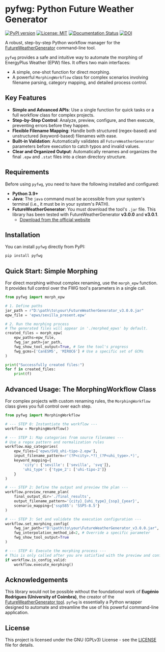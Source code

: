 # pyfwg: Python Future Weather Generator

[![PyPI version](https://badge.fury.io/py/pyfwg.svg)](https://badge.fury.io/py/pyfwg)
[![License: MIT](https://img.shields.io/badge/License-MIT-yellow.svg)](https://opensource.org/licenses/MIT)
[![Documentation Status](https://readthedocs.org/projects/pyfwg/badge/?version=latest)](https://pyfwg.readthedocs.io/en/latest/?badge=latest)
[![DOI](https://zenodo.org/badge/1039407242.svg)](https://doi.org/10.5281/zenodo.16908690)

A robust, step-by-step Python workflow manager for the [FutureWeatherGenerator](https://future-weather-generator.adai.pt/) command-line tool.

`pyfwg` provides a safe and intuitive way to automate the morphing of EnergyPlus Weather (EPW) files. It offers two main interfaces:
- A simple, one-shot function for direct morphing.
- A powerful `MorphingWorkflow` class for complex scenarios involving filename parsing, category mapping, and detailed process control.

## Key Features

- **Simple and Advanced APIs**: Use a single function for quick tasks or a full workflow class for complex projects.
- **Step-by-Step Control**: Analyze, preview, configure, and then execute, preventing errors before they happen.
- **Flexible Filename Mapping**: Handle both structured (regex-based) and unstructured (keyword-based) filenames with ease.
- **Built-in Validation**: Automatically validates all `FutureWeatherGenerator` parameters before execution to catch typos and invalid values.
- **Clear and Organized Output**: Automatically renames and organizes the final `.epw` and `.stat` files into a clean directory structure.

## Requirements

Before using `pyfwg`, you need to have the following installed and configured:

*   **Python 3.9+**
*   **Java**: The `java` command must be accessible from your system's terminal (i.e., it must be in your system's PATH).
*   **FutureWeatherGenerator**: You must download the tool's `.jar` file. This library has been tested with FutureWeatherGenerator **v3.0.0** and **v3.0.1**.
    *   [Download from the official website](https://future-weather-generator.adai.pt/)

## Installation

You can install `pyfwg` directly from PyPI:

```bash
pip install pyfwg
```

## Quick Start: Simple Morphing

For direct morphing without complex renaming, use the `morph_epw` function. It provides full control over the FWG tool's parameters in a single call.

```python
from pyfwg import morph_epw

# 1. Define paths
jar_path = r"D:\path\to\your\FutureWeatherGenerator_v3.0.0.jar"
epw_file = 'epws/sevilla_present.epw'

# 2. Run the morphing process
# The generated files will appear in './morphed_epws' by default.
created_files = morph_epw(
    epw_paths=epw_file,
    fwg_jar_path=jar_path,
    fwg_show_tool_output=True, # See the tool's progress
    fwg_gcms=['CanESM5', 'MIROC6'] # Use a specific set of GCMs
)

print("Successfully created files:")
for f in created_files:
    print(f)
```

## Advanced Usage: The MorphingWorkflow Class

For complex projects with custom renaming rules, the `MorphingWorkflow` class gives you full control over each step.

```python
from pyfwg import MorphingWorkflow

# --- STEP 0: Instantiate the workflow ---
workflow = MorphingWorkflow()

# --- STEP 1: Map categories from source filenames ---
# Use a regex pattern and normalization rules
workflow.map_categories(
    epw_files=['epws/SVQ_uhi-tipo-2.epw'],
    input_filename_pattern=r'(?P<city>.*?)_(?P<uhi_type>.*)',
    keyword_mapping={
        'city': {'seville': ['sevilla', 'svq']},
        'uhi_type': {'type_2': ['uhi-tipo-2']}
    }
)

# --- STEP 2: Define the output and preview the plan ---
workflow.preview_rename_plan(
    final_output_dir='./final_results',
    output_filename_pattern='{city}_{uhi_type}_{ssp}_{year}',
    scenario_mapping={'ssp585': 'SSP5-8.5'}
)

# --- STEP 3: Set and validate the execution configuration ---
workflow.set_morphing_config(
    fwg_jar_path=r"D:\path\to\your\FutureWeatherGenerator_v3.0.0.jar",
    fwg_interpolation_method_id=2, # Override a specific parameter
    fwg_show_tool_output=True
)

# --- STEP 4: Execute the morphing process ---
# This is only called after you are satisfied with the preview and config.
if workflow.is_config_valid:
    workflow.execute_morphing()
```

## Acknowledgements

This library would not be possible without the foundational work of **Eugénio Rodrigues (University of Coimbra)**, the creator of the [FutureWeatherGenerator tool](https://future-weather-generator.adai.pt/). `pyfwg` is essentially a Python wrapper designed to automate and streamline the use of his powerful command-line application.

## License

This project is licensed under the GNU (GPLv3) License - see the [LICENSE](LICENSE) file for details.